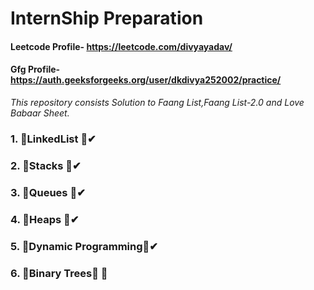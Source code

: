 # InternShip Preparation
#### Leetcode Profile- https://leetcode.com/divyayadav/
#### Gfg Profile- https://auth.geeksforgeeks.org/user/dkdivya252002/practice/
_This repository consists Solution to Faang List,Faang List-2.0 and Love Babaar Sheet._

### 1.  🔅LinkedList 🔅✔
### 2.  🔅Stacks     🔅✔
### 3.  🔅Queues     🔅✔
### 4.  🔅Heaps      🔅✔
### 5.  🔅Dynamic Programming🔅✔
### 6.  🔅Binary Trees🔅 👀



